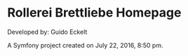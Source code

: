 Rollerei Brettliebe Homepage
========


Developed by: Guido Eckelt

A Symfony project created on July 22, 2016, 8:50 pm.
